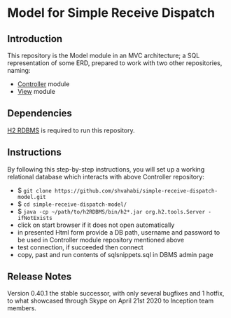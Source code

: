 # Model for Simple Receive Dispatch

## Introduction
This repository is the Model module in an MVC architecture; a SQL representation of some ERD, prepared to work with two other repositories, naming:
- [Controller](https://github.com/shvahabi/simple-receive-dispatch-controller) module
- [View](https://github.com/shvahabi/simple-receive-dispatch-view) module

## Dependencies
[H2 RDBMS](https://www.h2database.com) is required to run this repository.

## Instructions
By following this step-by-step instructions, you will set up a working relational database which interacts with above Controller repository:
- $ `git clone https://github.com/shvahabi/simple-receive-dispatch-model.git`
- $ `cd simple-receive-dispatch-model/`
- $ `java -cp ~/path/to/h2RDBMS/bin/h2*.jar org.h2.tools.Server -ifNotExists`
- click on start browser if it does not open automatically
- in presented Html form provide a DB path, username and password to be used in Controller module repository mentioned above
- test connection, if succeeded then connect
- copy, past and run contents of sqlsnippets.sql in DBMS admin page

## Release Notes
Version 0.40.1 the stable successor, with only several bugfixes and 1 hotfix, to what showcased through Skype on April 21st 2020 to Inception team members.
